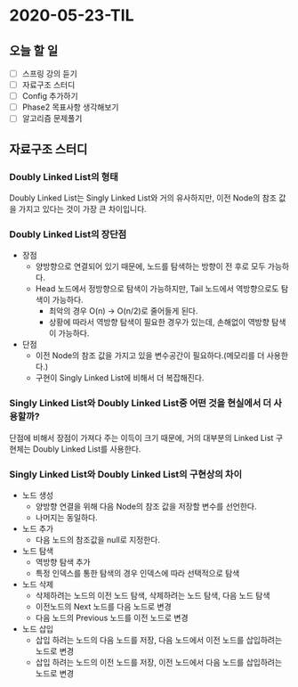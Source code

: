 # 2020-05-23-TIL

## 오늘 할 일

- [ ] 스프링 강의 듣기
- [ ] 자료구조 스터디
- [ ] Config 추가하기
- [ ] Phase2 목표사항 생각해보기
- [ ] 알고리즘 문제풀기

## 자료구조 스터디

### Doubly Linked List의 형태

Doubly Linked List는 Singly Linked List와 거의 유사하지만, 이전 Node의 참조 값을 가지고 있다는 것이 가장 큰 차이입니다.

### Doubly Linked List의 장단점

- 장점
  - 양방향으로 연결되어 있기 때문에, 노드를 탐색하는 방향이 전 후로 모두 가능하다.
  - Head 노드에서 정방향으로 탐색이 가능하지만, Tail 노드에서 역방향으로도 탐색이 가능하다.
    - 최악의 경우 O(n) → O(n/2)로 줄어들게 된다.
    - 상황에 따라서 역방향 탐색이 필요한 경우가 있는데, 손해없이 역방향 탐색이 가능하다.
- 단점
  - 이전 Node의 참조 값을 가지고 있을 변수공간이 필요하다.(메모리를 더 사용한다.)
  - 구현이 Singly Linked List에 비해서 더 복잡해진다.

### Singly Linked List와 Doubly Linked List중 어떤 것을 현실에서 더 사용할까?

단점에 비해서 장점이 가져다 주는 이득이 크기 때문에, 거의 대부분의 Linked List 구현체는 Doubly Linked List를 사용한다.

### Singly Linked List와 Doubly Linked List의 구현상의 차이

- 노드 생성
  - 양방향 연결을 위해 다음 Node의 참조 값을 저장할 변수를 선언한다.
  - 나머지는 동일하다.
- 노드 추가
  - 다음 노드의 참조값을 null로 지정한다.
- 노드 탐색
  - 역방향 탐색 추가
  - 특정 인덱스를 통한 탐색의 경우 인덱스에 따라 선택적으로 탐색
- 노드 삭제
  - 삭제하려는 노드의 이전 노드 탐색, 삭제하려는 노드 탐색, 다음 노드 탐색
  - 이전노드의 Next 노드를 다음 노드로 변경
  - 다음 노드의 Previous 노드를 이전 노드로 변경
- 노드 삽입
  - 삽입 하려는 노드의 다음 노드를 저장, 다음 노드에서 이전 노드를 삽입하려는 노드로 변경
  - 삽입 하려는 노드의 이전 노드를 저장, 이전 노드에서 다음 노드를 삽입하려는 노드로 변경


